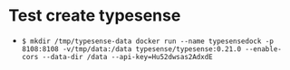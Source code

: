 # Test create typesense
- `$ mkdir /tmp/typesense-data
docker run --name typesensedock -p 8108:8108 -v/tmp/data:/data typesense/typesense:0.21.0 --enable-cors --data-dir /data --api-key=Hu52dwsas2AdxdE`